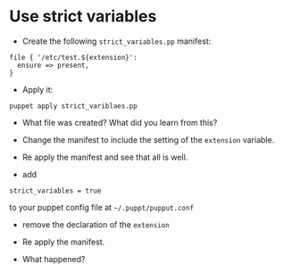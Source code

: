 Use strict variables
====================

* Create the following `strict_variables.pp` manifest:

```puppet
file { '/etc/test.${extension}':
  ensure => present,
}
```

* Apply it:

```shell
puppet apply strict_variblaes.pp
```

* What file was created? What did you learn from this?

* Change the manifest to include the setting of the `extension` variable.

* Re apply the manifest and see that all is well.

* add

```
strict_variables = true
```

to your puppet config file at `~/.puppt/pupput.conf`

* remove the declaration of the `extension`

* Re apply the manifest.

* What happened?
